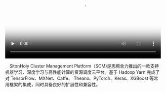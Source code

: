 <video id="video" width="100%" controls="controls" preload="none" poster="../img/login-01.png">
<source id="mp4" src="http://aiserver.cn/upload/video/202008/1596965745524052.mp4" type="video/mp4" style="zoom: 42%;" >
</video>




&ensp;&ensp;SitonHoly Cluster Management Platform（SCM)是思腾合力推出的一款支持机器学习、深度学习与高性能计算的资源调度云平台。基于 Hadoop Yarn 完成了对 TensorFlow、MXNet、Caffe、 Theano、PyTorch、Keras、XGBoost 等常用框架的集成，同时具备良好的扩展性和兼容性。
